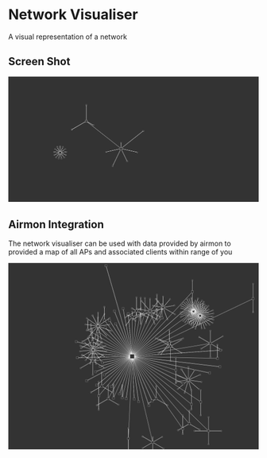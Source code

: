 # Network Visualiser

A visual representation of a network

## Screen Shot
![screenshot](screenshot.png)

## Airmon Integration

The network visualiser can be used with data provided by airmon to provided a map
of all APs and associated clients within range of you

![Airmon Data Screenshot](generators/airmon/Screenshot.png)
